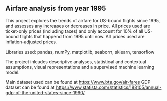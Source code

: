 ## Airfare analysis from year 1995

This project explores the trends of airfare for US-bound flights since 1995, and assesses any increases or decreases in price. All prices used are ticket-only prices (including taxes) and only account for 10% of all US-bound flights that happend from 1995 until now. All prices used are inflation-adjusted prices.

Libraries used: pandas, numPy, matplotlib, seaborn, sklearn, tensorflow 

The project inlcudes descriptive analyses, statistical and contextual assumptions, visual representations and a supervised machine learning model.

Main dataset used can be found at https://www.bts.gov/air-fares 
GDP dataset can be found at https://www.statista.com/statistics/188105/annual-gdp-of-the-united-states-since-1990/


